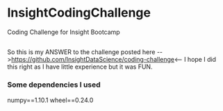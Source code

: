# InsightCodingChallenge
Coding Challenge for Insight Bootcamp

##
So this is my ANSWER to the challenge posted here -->https://github.com/InsightDataScience/coding-challenge<--
I hope I did this right as I have little experience but it was FUN. 

### Some dependencies I used
numpy==1.10.1
wheel==0.24.0
